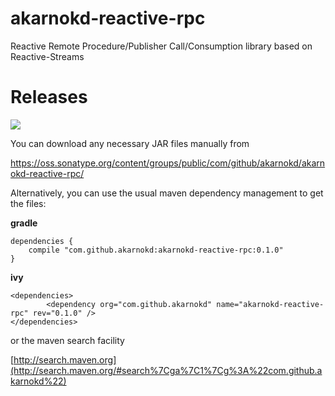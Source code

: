 # akarnokd-reactive-rpc
Reactive Remote Procedure/Publisher Call/Consumption library based on Reactive-Streams

# Releases

<a href='https://travis-ci.org/akarnokd/akarnokd-reactive-rpc/builds'><img src='https://travis-ci.org/akarnokd/akarnokd-reactive-rpc.svg?branch=master'></a>

You can download any necessary JAR files manually from

https://oss.sonatype.org/content/groups/public/com/github/akarnokd/akarnokd-reactive-rpc/

Alternatively, you can use the usual maven dependency management to get the files:

**gradle**

```
dependencies {
    compile "com.github.akarnokd:akarnokd-reactive-rpc:0.1.0"
}
```

**ivy**

```
<dependencies>
		<dependency org="com.github.akarnokd" name="akarnokd-reactive-rpc" rev="0.1.0" />
</dependencies>
```

or the maven search facility

[http://search.maven.org](http://search.maven.org/#search%7Cga%7C1%7Cg%3A%22com.github.akarnokd%22)

